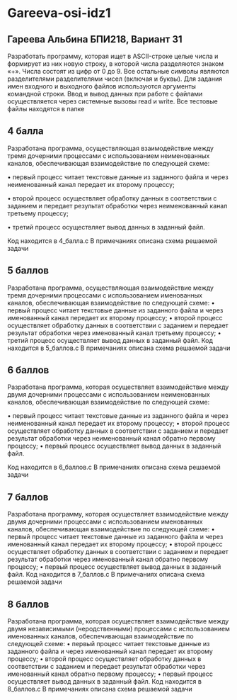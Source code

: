 # Gareeva-osi-idz1

## Гареева Альбина БПИ218, Вариант 31
Разработать программу, которая ищет в ASCII-строке целые числа и формирует из них новую строку, в которой числа разделяются знаком «+». 
Числа состоят из цифр от 0 до 9. Все остальные символы являются разделителями разделителями чисел (включая и буквы).
Для задания имен входного и выходного файлов используются аргументы командной строки.
Ввод и вывод данных при работе с файлами осуществляется через системные вызовы read и write.
Все тестовые файлы находятся в папке


## 4 балла
Разработана программа, осуществляющая взаимодействие между тремя дочерними процессами с использованием неименованных каналов, обеспечивающая взаимодействие по следующей схеме:

• первый процесс читает текстовые данные из заданного файла и через неименованный канал передает их второму процессу;

• второй процесс осуществляет обработку данных в соответствии с заданием и передает результат обработки через неименованный канал третьему процессу;

• третий процесс осуществляет вывод данных в заданный файл.

Код находится в 4_балла.c 
В примечаниях описана схема решаемой задачи

## 5 баллов
Разработана программа, осуществляющая взаимодействие между тремя дочерними процессами с использованием именованных каналов, обеспечивающая взаимодействие по следующей схеме:
• первый процесс читает текстовые данные из заданного файла и через именованный канал передает их второму процессу;
• второй процесс осуществляет обработку данных в соответствии с заданием и передает результат обработки через именованный канал третьему процессу;
• третий процесс осуществляет вывод данных в заданный файл.
Код находится в 5_баллов.c 
В примечаниях описана схема решаемой задачи

## 6 баллов
Разработана программа, которая осуществляет взаимодействие между двумя дочерними процессами с использованием неименованных каналов, обеспечивающая взаимодействие по следующей схеме:

• первый процесс читает текстовые данные из заданного файла и через неименованный канал передает их второму процессу;
• второй процесс осуществляет обработку данных в соответствии с заданием и передает результат обработки через неименованный канал обратно первому процессу;
• первый процесс осуществляет вывод данных в заданный файл.

Код находится в 6_баллов.c 
В примечаниях описана схема решаемой задачи

## 7 баллов
Разработана программу, которая осуществляет взаимодействие между двумя дочерними процессами с использованием именованных каналов, обеспечивающая взаимодействие по следующей схеме:
• первый процесс читает текстовые данные из заданного файла и через именованный канал передает их второму процессу;
• второй процесс осуществляет обработку данных в соответствии с заданием и передает результат обработки через именованный канал обратно первому процессу;
• первый процесс осуществляет вывод данных в заданный файл.
Код находится в 7_баллов.c 
В примечаниях описана схема решаемой задачи

## 8 баллов
Разработана программа, которая осуществляет взаимодействие между двумя независимыми (неродственными) процессами с использованием именованных каналов, обеспечивающая взаимодействие по следующей схеме:
• первый процесс читает текстовые данные из заданного файла и через именованный канал передает их второму процессу;
• второй процесс осуществляет обработку данных в соответствии с заданием и передает результат обработки через именованный канал обратно первому процессу;
• первый процесс осуществляет вывод данных в заданный файл.
Код находится в 8_баллов.c 
В примечаниях описана схема решаемой задачи
